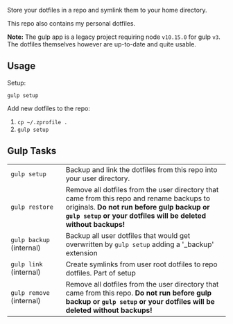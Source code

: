 Store your dotfiles in a repo and symlink them to your home directory.

This repo also contains my personal dotfiles.

**Note:** The gulp app is a legacy project requiring node `v10.15.0` for gulp `v3`. The dotfiles themselves however are up-to-date and quite usable.

## Usage

Setup:

```
gulp setup
```

Add new dotfiles to the repo:

1. `cp ~/.zprofile .`
2. `gulp setup`

## Gulp Tasks
<table>
	<tr>
		<td><code>gulp&nbsp;setup</code></td>
		<td>Backup and link the dotfiles from this repo into your user directory.</td>
	</tr>
	<tr>
		<td><code>gulp&nbsp;restore</code></td>
		<td>Remove all dotfiles from the user directory that came from this repo and rename backups to originals. <b>Do not run before gulp backup or <code>gulp&nbsp;setup</code> or your dotfiles will be deleted without backups!</b></td>
	</tr>
	<tr>
		<td><code>gulp&nbsp;backup</code> (internal)</td>
		<td>Backup all user dotfiles that would get overwritten by <code>gulp&nbsp;setup</code> adding a '_backup' extension</td>
	</tr>
	<tr>
		<td><code>gulp&nbsp;link</code> (internal)</td>
		<td>Create symlinks from user root dotfiles to repo dotfiles. Part of setup</td>
	</tr>
	<tr>
		<td><code>gulp&nbsp;remove</code> (internal)</td>
		<td>Remove all dotfiles from the user directory that came from this repo. <b>Do not run before gulp backup or <code>gulp&nbsp;setup</code> or your dotfiles will be deleted without backups!</b></td>
	</tr>
</table>
